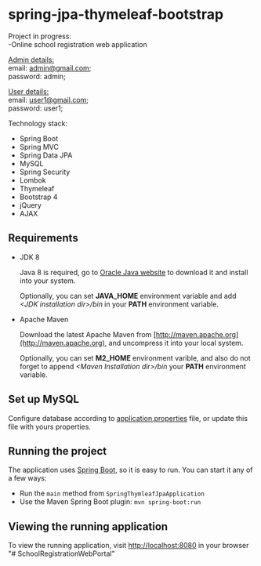 # spring-jpa-thymeleaf-bootstrap
Project in progress:  
-Online school registration web application

[Admin details:](https://github.com/Kvark900/spring-jpa-thymleaf-bootstrap/blob/master/src/main/java/com/kemal/spring/configuration/SetupDataLoader.java#L57)  
email: admin@gmail.com;  
password: admin;

[User details:](https://github.com/Kvark900/spring-jpa-thymeleaf-bootstrap/blob/90daa09263ec034f06c5858f7eb232a1d44fbc33/src/main/java/com/kemal/spring/configuration/SetupDataLoader.java#L59)  
email: user1@gmail.com;  
password: user1;

Technology stack:
* Spring Boot
* Spring MVC
* Spring Data JPA
* MySQL
* Spring Security
* Lombok
* Thymeleaf
* Bootstrap 4
* jQuery
* AJAX



## Requirements

* JDK 8

  Java 8 is required, go to [Oracle Java website](http://java.oracle.com) to download it and install into your system. 
 
  Optionally, you can set **JAVA\_HOME** environment variable and add *&lt;JDK installation dir>/bin* in your **PATH** environment variable.

* Apache Maven

  Download the latest Apache Maven from [http://maven.apache.org](http://maven.apache.org), and uncompress it into your local system. 

  Optionally, you can set **M2\_HOME** environment varible, and also do not forget to append *&lt;Maven Installation dir>/bin* your **PATH** environment variable.  

## Set up MySQL
Configure database according to [application.properties](https://github.com/Kvark900/spring-jpa-thymleaf-bootstrap/blob/328496c1ad1c1347f0b03af1504730cb52ffe3a4/src/main/resources/application.properties#L8) file, or update this file with yours properties.

  
## Running the project
The application uses [Spring Boot](http://projects.spring.io/spring-boot/), so it is easy to run. You can start it any of a few ways:
* Run the `main` method from `SpringThymleafJpaApplication `
* Use the Maven Spring Boot plugin: `mvn spring-boot:run`

## Viewing the running application
To view the running application, visit [http://localhost:8080](http://localhost:8080) in your browser
"# SchoolRegistrationWebPortal" 
